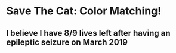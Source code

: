 # Save The Cat: Color Matching!
## I believe I have 8/9 lives left after having an epileptic seizure on March 2019
